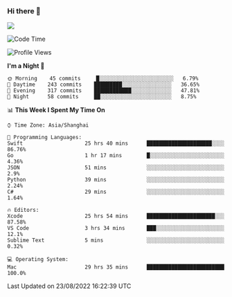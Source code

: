 ### Hi there 👋

<!--
**JJAYCHEN1e/jjaychen1e** is a ✨ _special_ ✨ repository because its `README.md` (this file) appears on your GitHub profile.

Here are some ideas to get you started:

- 🔭 I’m currently working on ...
- 🌱 I’m currently learning ...
- 👯 I’m looking to collaborate on ...
- 🤔 I’m looking for help with ...
- 💬 Ask me about ...
- 📫 How to reach me: ...
- 😄 Pronouns: ...
- ⚡ Fun fact: ...
-->

[![](https://github-readme-stats.vercel.app/api?username=jjaychen1e&show_icons=true)](https://github.com/jjaychen1e/github-readme-stats?count_private=true)

<!--START_SECTION:waka-->
![Code Time](http://img.shields.io/badge/Code%20Time-133%20hrs%2030%20mins-blue)

![Profile Views](http://img.shields.io/badge/Profile%20Views-1-blue)

**I'm a Night 🦉** 

```text
🌞 Morning    45 commits     █░░░░░░░░░░░░░░░░░░░░░░░░   6.79% 
🌆 Daytime    243 commits    █████████░░░░░░░░░░░░░░░░   36.65% 
🌃 Evening    317 commits    ████████████░░░░░░░░░░░░░   47.81% 
🌙 Night      58 commits     ██░░░░░░░░░░░░░░░░░░░░░░░   8.75%

```


📊 **This Week I Spent My Time On** 

```text
⌚︎ Time Zone: Asia/Shanghai

💬 Programming Languages: 
Swift                    25 hrs 40 mins      █████████████████████░░░░   86.76% 
Go                       1 hr 17 mins        █░░░░░░░░░░░░░░░░░░░░░░░░   4.36% 
JSON                     51 mins             ░░░░░░░░░░░░░░░░░░░░░░░░░   2.9% 
Python                   39 mins             ░░░░░░░░░░░░░░░░░░░░░░░░░   2.24% 
C#                       29 mins             ░░░░░░░░░░░░░░░░░░░░░░░░░   1.64%

🔥 Editors: 
Xcode                    25 hrs 54 mins      ██████████████████████░░░   87.58% 
VS Code                  3 hrs 34 mins       ███░░░░░░░░░░░░░░░░░░░░░░   12.1% 
Sublime Text             5 mins              ░░░░░░░░░░░░░░░░░░░░░░░░░   0.32%

💻 Operating System: 
Mac                      29 hrs 35 mins      █████████████████████████   100.0%

```


 Last Updated on 23/08/2022 16:22:39 UTC
<!--END_SECTION:waka-->
